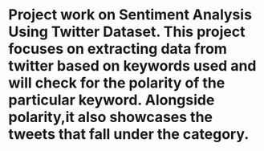 #  Project work on Sentiment Analysis Using Twitter Dataset. This project focuses on extracting data from twitter based on keywords used and will check for the polarity of the particular keyword. Alongside polarity,it also showcases the tweets that fall under the category.
